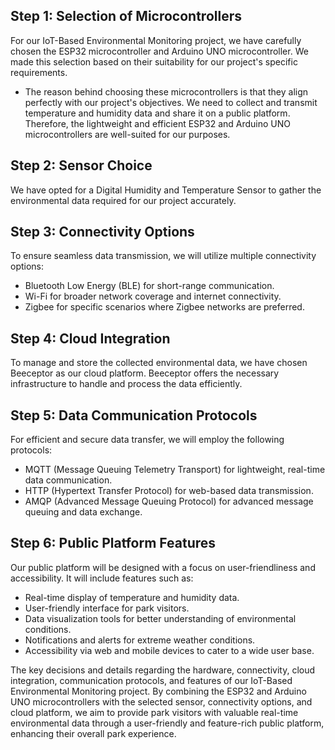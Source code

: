 ﻿## Step 1: Selection of Microcontrollers
For our IoT-Based Environmental Monitoring project, we have carefully chosen the ESP32 microcontroller and Arduino UNO microcontroller. We made this selection based on their suitability for our project's specific requirements.

- The reason behind choosing these microcontrollers is that they align perfectly with our project's objectives. We need to collect and transmit temperature and humidity data and share it on a public platform. Therefore, the lightweight and efficient ESP32 and Arduino UNO microcontrollers are well-suited for our purposes.

## Step 2: Sensor Choice
We have opted for a Digital Humidity and Temperature Sensor to gather the environmental data required for our project accurately.

## Step 3: Connectivity Options
To ensure seamless data transmission, we will utilize multiple connectivity options:

- Bluetooth Low Energy (BLE) for short-range communication.
- Wi-Fi for broader network coverage and internet connectivity.
- Zigbee for specific scenarios where Zigbee networks are preferred.

## Step 4: Cloud Integration
To manage and store the collected environmental data, we have chosen Beeceptor as our cloud platform. Beeceptor offers the necessary infrastructure to handle and process the data efficiently.

## Step 5: Data Communication Protocols
For efficient and secure data transfer, we will employ the following protocols:

- MQTT (Message Queuing Telemetry Transport) for lightweight, real-time data communication.
- HTTP (Hypertext Transfer Protocol) for web-based data transmission.
- AMQP (Advanced Message Queuing Protocol) for advanced message queuing and data exchange.

## Step 6: Public Platform Features
Our public platform will be designed with a focus on user-friendliness and accessibility. It will include features such as:

- Real-time display of temperature and humidity data.
- User-friendly interface for park visitors.
- Data visualization tools for better understanding of environmental conditions.
- Notifications and alerts for extreme weather conditions.
- Accessibility via web and mobile devices to cater to a wide user base.

The key decisions and details regarding the hardware, connectivity, cloud integration, communication protocols, and features of our IoT-Based Environmental Monitoring project. By combining the ESP32 and Arduino UNO microcontrollers with the selected sensor, connectivity options, and cloud platform, we aim to provide park visitors with valuable real-time environmental data through a user-friendly and feature-rich public platform, enhancing their overall park experience.